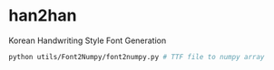 # han2han
Korean Handwriting Style Font Generation



```bash
python utils/Font2Numpy/font2numpy.py # TTF file to numpy array
```
